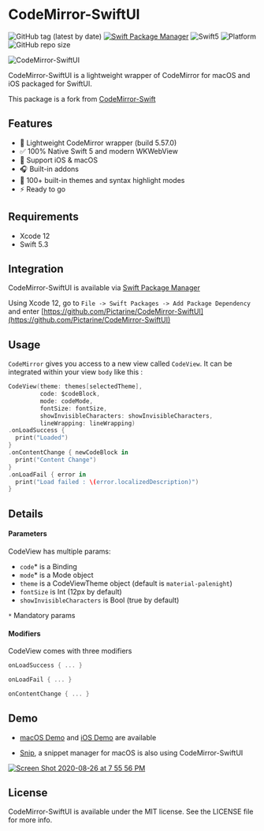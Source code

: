 CodeMirror-SwiftUI
==================

![GitHub tag (latest by date)](https://img.shields.io/github/v/tag/Pictarine/CodeMirror-SwiftUI)
[![Swift Package Manager](https://img.shields.io/badge/SPM-Compatible-brightgreen.svg?style=flat)](https://swift.org/package-manager)
![Swift5](https://img.shields.io/badge/Swift-5-orange.svg)
![Platform](https://img.shields.io/badge/platform-iOS|macOS-blue.svg?style=flat)
![GitHub repo size](https://img.shields.io/github/repo-size/Pictarine/CodeMirror-SwiftUI)


![CodeMirror-SwiftUI](https://user-images.githubusercontent.com/1506323/91988828-08cbab80-ed30-11ea-9d6f-1ae9660b9796.png)


CodeMirror-SwiftUI is a lightweight wrapper of CodeMirror for macOS and iOS packaged for SwiftUI. 

This package is a fork from [CodeMirror-Swift](https://github.com/ProxymanApp/CodeMirror-Swift)

## Features
- 🍭 Lightweight CodeMirror wrapper (build 5.57.0)
- ✅ 100% Native Swift 5 and modern WKWebView
- 👑 Support iOS & macOS
- 🎧 Built-in addons
- 📕 100+ built-in themes and syntax highlight modes
- ⚡️ Ready to go


## Requirements

- Xcode 12
- Swift 5.3


## Integration

CodeMirror-SwiftUI is available via [Swift Package Manager](https://swift.org/package-manager/)

Using Xcode 12, go to `File -> Swift Packages -> Add Package Dependency` and enter [https://github.com/Pictarine/CodeMirror-SwiftUI](https://github.com/Pictarine/CodeMirror-SwiftUI)

## Usage 

`CodeMirror` gives you access to a new view called `CodeView`. It can be integrated within your view `body` like this : 

```swift
CodeView(theme: themes[selectedTheme],
         code: $codeBlock,
         mode: codeMode,
         fontSize: fontSize,
         showInvisibleCharacters: showInvisibleCharacters,
         lineWrapping: lineWrapping)
.onLoadSuccess {
  print("Loaded")
}
.onContentChange { newCodeBlock in
  print("Content Change")
}
.onLoadFail { error in
  print("Load failed : \(error.localizedDescription)")
}
```

## Details


#### Parameters

CodeView has multiple params:

- `code`* is a Binding<String>
- `mode`* is a Mode object
- `theme` is a CodeViewTheme object (default is `material-palenight`)
- `fontSize` is Int (12px by default)
- `showInvisibleCharacters` is Bool (true by default)

`*` Mandatory params


#### Modifiers 

CodeView comes with three modifiers 

```swift
onLoadSuccess { ... }
```

```swift
onLoadFail { ... }
```
```swift
onContentChange { ... }
```

## Demo 

- [macOS Demo](https://github.com/Pictarine/CodeMirror-SwiftUI/tree/master/Demo-macOS) and [iOS Demo](https://github.com/Pictarine/CodeMirror-SwiftUI/tree/master/Demo-iOS) are available 

- [Snip](https://github.com/Pictarine/macos-snippets), a snippet manager for macOS is also using CodeMirror-SwiftUI

[![Screen Shot 2020-08-26 at 7 55 56 PM](https://user-images.githubusercontent.com/1506323/91417795-97808a00-e851-11ea-8100-c9d2b075b59d.png)](https://github.com/Pictarine/macos-snippets)


## License

CodeMirror-SwiftUI is available under the MIT license. See the LICENSE file for more info.


